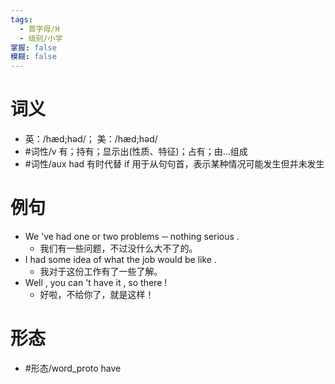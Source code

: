 ```yaml
---
tags:
  - 首字母/H
  - 级别/小学
掌握: false
模糊: false
---
```

# 词义
- 英：/hæd;həd/； 美：/hæd;həd/
- #词性/v  有；持有；显示出(性质、特征)；占有；由…组成
- #词性/aux  had 有时代替 if 用于从句句首，表示某种情况可能发生但并未发生
# 例句
- We 've had one or two problems ─ nothing serious .
	- 我们有一些问题，不过没什么大不了的。
- I had some idea of what the job would be like .
	- 我对于这份工作有了一些了解。
- Well , you can 't have it , so there !
	- 好啦，不给你了，就是这样！
# 形态
- #形态/word_proto have

